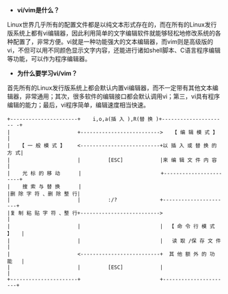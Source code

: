 * **vi/vim是什么？**    

Linux世界几乎所有的配置文件都是以纯文本形式存在的，而在所有的Linux发行版系统上都有vi编辑器，因此利用简单的文字编辑软件就能够轻松地修改系统的各种配置了，非常方便。vi就是一种功能强大的文本编辑器，而vim则是高级版的vi，不但可以用不同颜色显示文字内容，还能进行诸如shell脚本、C语言程序编辑等功能，可以作为程序编辑器。        

* **为什么要学习vi/vim？**    

首先所有的Linux发行版系统上都会默认内置vi编辑器，而不一定带有其他文本编辑器，非常通用；其次，很多软件的编辑接口都会默认调用vi；第三，vi具有程序编辑的能力；最后，vi程序简单，编辑速度相当快速。    

```
+----------------------+    i,o,a(插 入 ),R(替 换 )+--------------------- -+
|                      +-------------------------->   【 编 辑 模 式 】     |
|   【 一 般 模 式 】    <--------------------------+以 插 入 或 替 换 的 方 式|
|                      |         [ESC]            |来 编 辑 文 件 内 容     |
|    光 标 的 移 动      |                          +-----------------------+
|    搜 索 与 替 换      |
|删 除 字 符 、删 除 整 行|
|                      |         :/?              +----------------------+
|复 制 粘 贴 字 符 、整 行+-------------------------->                      |
|                      |                          |  【 命 令 行 模 式 】   |
|                      |                          |   读 取 /保 存 文 件   |
|                      <--------------------------+  其 他 额 外 的 功 能   |
|                      |         [ESC]            |                      |
+----------------------+                          +----------------------+
```